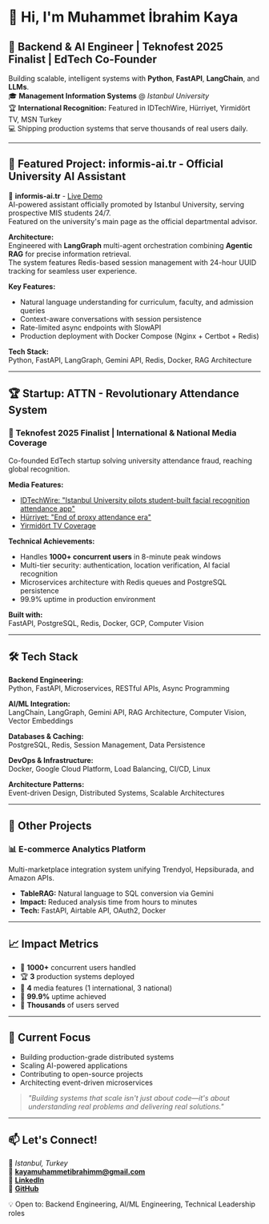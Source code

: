 # 👋 Hi, I'm Muhammet İbrahim Kaya

## 🚀 Backend & AI Engineer | Teknofest 2025 Finalist | EdTech Co-Founder

Building scalable, intelligent systems with **Python**, **FastAPI**, **LangChain**, and **LLMs**.  
🎓 **Management Information Systems** @ *Istanbul University*  
🏆 **International Recognition:** Featured in IDTechWire, Hürriyet, Yirmidört TV, MSN Turkey  
💻 Shipping production systems that serve thousands of real users daily.

---

## 🌟 Featured Project: informis-ai.tr - Official University AI Assistant

🤖 **informis-ai.tr** - [Live Demo](https://informis-ai.tr)  
AI-powered assistant officially promoted by Istanbul University, serving prospective MIS students 24/7.  
Featured on the university's main page as the official departmental advisor.

**Architecture:**  
Engineered with **LangGraph** multi-agent orchestration combining **Agentic RAG** for precise information retrieval.  
The system features Redis-based session management with 24-hour UUID tracking for seamless user experience.

**Key Features:**
- Natural language understanding for curriculum, faculty, and admission queries
- Context-aware conversations with session persistence
- Rate-limited async endpoints with SlowAPI
- Production deployment with Docker Compose (Nginx + Certbot + Redis)

**Tech Stack:**  
Python, FastAPI, LangGraph, Gemini API, Redis, Docker, RAG Architecture

---

## 🏆 Startup: ATTN - Revolutionary Attendance System

### 🥇 Teknofest 2025 Finalist | International & National Media Coverage

Co-founded EdTech startup solving university attendance fraud, reaching global recognition.

**Media Features:**
- [IDTechWire: "Istanbul University pilots student-built facial recognition attendance app"](https://idtechwire.com/istanbul-university-pilots-student-built-facial-recognition-attendance-app/)
- [Hürriyet: "End of proxy attendance era"](https://www.hurriyet.com.tr/egitim/arkadasin-yerine-imza-devri-kapaniyor-yuz-tanimali-yoklama-42959294)
- [Yirmidört TV Coverage](https://x.com/yirmidorttv/status/1971206805440147776)

**Technical Achievements:**
- Handles **1000+ concurrent users** in 8-minute peak windows
- Multi-tier security: authentication, location verification, AI facial recognition
- Microservices architecture with Redis queues and PostgreSQL persistence
- 99.9% uptime in production environment

**Built with:**  
FastAPI, PostgreSQL, Redis, Docker, GCP, Computer Vision

---

## 🛠️ Tech Stack

**Backend Engineering:**  
Python, FastAPI, Microservices, RESTful APIs, Async Programming

**AI/ML Integration:**  
LangChain, LangGraph, Gemini API, RAG Architecture, Computer Vision, Vector Embeddings

**Databases & Caching:**  
PostgreSQL, Redis, Session Management, Data Persistence

**DevOps & Infrastructure:**  
Docker, Google Cloud Platform, Load Balancing, CI/CD, Linux

**Architecture Patterns:**  
Event-driven Design, Distributed Systems, Scalable Architectures

---

## 🚀 Other Projects

### 📊 E-commerce Analytics Platform
Multi-marketplace integration system unifying Trendyol, Hepsiburada, and Amazon APIs.
- **TableRAG:** Natural language to SQL conversion via Gemini
- **Impact:** Reduced analysis time from hours to minutes
- **Tech:** FastAPI, Airtable API, OAuth2, Docker

---

## 📈 Impact Metrics

- 🎯 **1000+** concurrent users handled
- 🏆 **3** production systems deployed
- 📰 **4** media features (1 international, 3 national)
- 🚀 **99.9%** uptime achieved
- 👥 **Thousands** of users served

---

## 🎯 Current Focus

- Building production-grade distributed systems
- Scaling AI-powered applications
- Contributing to open-source projects
- Architecting event-driven microservices

> *"Building systems that scale isn't just about code—it's about understanding real problems and delivering real solutions."*

---

## 📫 Let's Connect!

📍 *Istanbul, Turkey*  
📧 **kayamuhammetibrahimm@gmail.com**  
💼 **[LinkedIn](https://linkedin.com/in/muhammet-ibrahim-kaya-2b4a28372)**  
🔗 **[GitHub](https://github.com/MuhammetIbrahim)**  

💡 Open to: Backend Engineering, AI/ML Engineering, Technical Leadership roles
